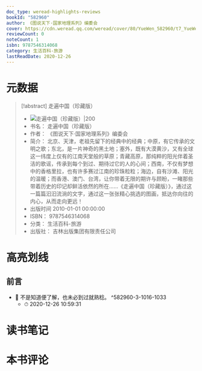 ```yaml
---
doc_type: weread-highlights-reviews
bookId: "582960"
author: 《图说天下·国家地理系列》编委会
cover: https://cdn.weread.qq.com/weread/cover/80/YueWen_582960/t7_YueWen_582960.jpg
reviewCount: 0
noteCount: 1
isbn: 9787546314068
category: 生活百科-旅游
lastReadDate: 2020-12-26
---
```

# 元数据
> [!abstract] 走遍中国（珍藏版）
> - ![ 走遍中国（珍藏版）|200](https://cdn.weread.qq.com/weread/cover/80/YueWen_582960/t7_YueWen_582960.jpg)
> - 书名： 走遍中国（珍藏版）
> - 作者： 《图说天下·国家地理系列》编委会
> - 简介： 北京、天津，老祖先留下的经典中的经典；中原，有它传承的文明之歌；东北，是一片神奇的黑土地；塞外，既有大漠黄沙，又有全球这一纬度上仅有的江南天堂般的草原；青藏高原，那纯粹的阳光伴着圣洁的歌谣，传承到每个到过、期待过它的人的心间；西南，不仅有梦想中的香格里拉，也有许多赛过江南的珍珠粒粒；海边，自有沙滩、阳光的温暖；而香港、澳门、台湾，让你带着无限的期许与顾盼，一睹那些带着历史的印记却鲜活依然的所在……《走遍中国（珍藏版）》，通过这一篇篇汩汩流淌的文字，通过这一张张精心挑选的图画，抵达你向往的内心，从而走向更远！
> - 出版时间 2010-01-01 00:00:00
> - ISBN： 9787546314068
> - 分类： 生活百科-旅游
> - 出版社： 吉林出版集团有限责任公司

# 高亮划线

## 前言


- 📌 不是知道便了解，也未必到过就熟稔。 ^582960-3-1016-1033
    - ⏱ 2020-12-26 10:59:31 
# 读书笔记

# 本书评论
